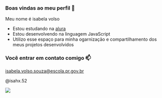 ### Boas vindas ao meu perfil 💟

Meu nome é isabela volso

- Estou estudando na [alura](https://www.alura.com.br)
- Estou desenvolvendo na linguagem JavaScript
- Utilizo esse espaço para minha ogarnização e compartilhamento dos meus projetos desenvolvidos

### Você entrar em contato comigo 📫

isabela.volso.souza@escola.pr.gov.br

@isahx.52

![](https://media.tenor.com/jI5PvimqeyQAAAAC/cute-bear.gif)
